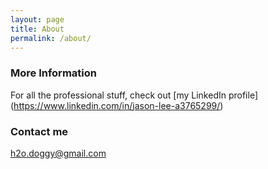```yaml
---
layout: page
title: About
permalink: /about/
---
```


### More Information

For all the professional stuff, check out [my LinkedIn profile]
(https://www.linkedin.com/in/jason-lee-a3765299/)

### Contact me

[h2o.doggy@gmail.com](mailto:h2o.doggy@gmail.com)
